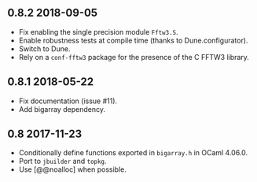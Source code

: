 0.8.2 2018-09-05
----------------

- Fix enabling the single precision module `Fftw3.S`.
- Enable robustness tests at compile time (thanks to Dune.configurator).
- Switch to Dune.
- Rely on a `conf-fftw3` package for the presence of the C FFTW3 library.

0.8.1 2018-05-22
----------------

- Fix documentation (issue #11).
- Add bigarray dependency.

0.8 2017-11-23
--------------

- Conditionally define functions exported in `bigarray.h` in OCaml
  4.06.0.
- Port to `jbuilder` and `topkg`.
- Use [@@noalloc] when possible.
